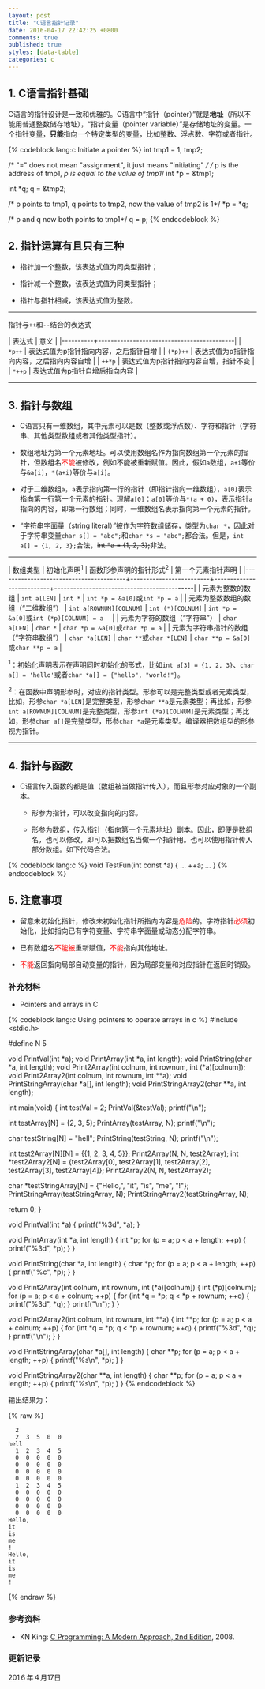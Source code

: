 ```yaml
---
layout: post
title: "C语言指针记录"
date: 2016-04-17 22:42:25 +0800
comments: true
published: true
styles: [data-table]
categories: c 
---
```


## 1. C语言指针基础 ##

C语言的指针设计是一致和优雅的。C语言中“指针（pointer）”就是**地址**（所以不能用普通整数储存地址），“指针变量（pointer variable）”是存储地址的变量。一个指针变量，**只能**指向一个特定类型的变量，比如整数、浮点数、字符或者指针。

{% codeblock lang:c Initiate a pointer %}
int tmp1 = 1, tmp2;

/* "=" does not mean "assignment", it just means "initiating" */
/* p is the address of tmp1, *p is equal to the value of tmp1*/
int *p = &tmp1;

int *q;
q = &tmp2;

/* p points to tmp1, q points to tmp2, now the value of tmp2 is 1*/
*p = *q;

/* p and q now both points to tmp1*/
q = p;
{% endcodeblock %}

<!--more-->

## 2. 指针运算有且只有三种 ##

* 指针加一个整数，该表达式值为同类型指针；

* 指针减一个整数，该表达式值为同类型指针；

* 指针与指针相减，该表达式值为整数。

--------------
指针与`++`和`--`结合的表达式

| 表达式   | 意义                                      |
|----------+-------------------------------------------|
| `*p++`   | 表达式值为p指针指向内容，之后指针自增     |
| `(*p)++` | 表达式值为p指针指向内容，之后指向内容自增 |
| `++*p`   | 表达式值为p指针指向内容自增，指针不变     |
| `*++p`   | 表达式值为p指针自增后指向内容             |

-------------

## 3. 指针与数组 ##

* C语言只有一维数组，其中元素可以是数（整数或浮点数）、字符和指针（字符串、其他类型数组或者其他类型指针）。

* 数组地址为第一个元素地址。可以使用数组名作为指向数组第一个元素的指针，但数组名<span style="color: red">不能</span>被修改，例如不能被重新赋值。因此，假如`a`数组，`a+i`等价与`&a[i]`，`*(a+i)`等价与`a[i]`。

* 对于二维数组`a`，`a`表示指向第一行的指针（即指针指向一维数组），`a[0]`表示指向第一行第一个元素的指针。理解`a[0]`：`a[0]`等价与`*(a + 0)`，表示指针`a`指向的内容，即第一行数组；同时，一维数组名表示指向第一个元素的指针。

* “字符串字面量（string literal）”被作为字符数组储存，类型为`char *`，因此对于字符串变量`char s[] = "abc";`和`char *s = "abc";`都合法。但是，`int a[] = {1, 2, 3};`合法，<s>int *a = {1, 2, 3};</s>非法。

------------------

| 数组类型                               | 初始化声明<sup>1</sup>             | 函数形参声明的指针形式<sup>2</sup>   | 第一个元素指针声明                         |
|----------------------------------------+-------------------------+--------------------------+--------------------------------------------|
| 元素为整数的数组                       | `int a[LEN]`            | `int *`                  | `int *p = &a[0]`或`int *p = a`             |
| 元素为整数数组的数组（“二维数组”）     | `int a[ROWNUM][COLNUM]` | `int (*)[COLNUM]`        | `int *p = &a[0]`或`int (*p)[COLNUM] = a`　 |
| 元素为字符的数组（“字符串”）           | `char a[LEN]`           | `char *`                 | `char *p = &a[0]`或`char *p = a`           |
| 元素为字符串指针的数组（“字符串数组”） | `char *a[LEN]`          | `char **`或`char *[LEN]` | `char **p = &a[0]`或`char **p = a`         | 
  
<sup>1</sup>：初始化声明表示在声明同时初始化的形式，比如`int a[3] = {1, 2, 3}`、`char a[] = 'hello'`或者`char *a[] = {"hello", "world!"}`。

<sup>2</sup>：在函数中声明形参时，对应的指针类型。形参可以是完整类型或者元素类型，比如，形参`char *a[LEN]`是完整类型，形参`char **a`是元素类型；再比如，形参`int a[ROWNUM][COLNUM]`是完整类型，形参`int (*a)[COLNUM]`是元素类型；再比如，形参`char a[]`是完整类型，形参`char *a`是元素类型。编译器把数组型的形参视为指针。

------------------

## 4. 指针与函数 ##

* C语言传入函数的都是值（数组被当做指针传入），而且形参对应对象的一个副本。

    * 形参为指针，可以改变指向的内容。
    
    * 形参为数组，传入指针（指向第一个元素地址）副本。因此，即便是数组名，也可以修改，即可以把数组名当做一个指针用。也可以使用指针传入部分数组。如下代码合法。
    
{% codeblock lang:c %}
void TestFun(int const *a) {
  ...
  ++a;
  ...
}
{% endcodeblock %}

## 5. 注意事项 ##

* 留意未初始化指针，修改未初始化指针所指向内容是<span style="color: red">危险</span>的。字符指针<span style="color: red">必须</span>初始化，比如指向已有字符变量、字符串字面量或动态分配字符串。

* 已有数组名<span style="color: red">不能被</span>重新赋值，<span style="color: red">不能</span>指向其他地址。

* <span style="color: red">不能</span>返回指向局部自动变量的指针，因为局部变量和对应指针在返回时销毁。

### 补充材料 ###

* <a id="pointer_array">Pointers and arrays in C</a>

{% codeblock lang:c Using pointers to operate arrays in c %}
#include <stdio.h>

#define N 5

void PrintVal(int *a);
void PrintArray(int *a, int length);
void PrintString(char *a, int length);
void Print2Array(int colnum, int rownum, int (*a)[colnum]);
void Print2Array2(int colnum, int rownum, int **a);
void PrintStringArray(char *a[], int length);
void PrintStringArray2(char **a, int length);

int main(void)
{
  int testVal = 2;
  PrintVal(&testVal);
  printf("\n");

  int testArray[N] = {2, 3, 5};
  PrintArray(testArray, N);
  printf("\n");

  char testString[N] = "hell";
  PrintString(testString, N);
  printf("\n");

  int test2Array[N][N] = {{1, 2, 3, 4, 5}};
  Print2Array(N, N, test2Array);
  int *test2Array2[N] = {test2Array[0], test2Array[1], test2Array[2], test2Array[3], test2Array[4]};
  Print2Array2(N, N, test2Array2);

  char *testStringArray[N] = {"Hello,", "it", "is", "me", "!"};
  PrintStringArray(testStringArray, N);
  PrintStringArray2(testStringArray, N);

  return 0;
}

void PrintVal(int *a) {
  printf("%3d", *a);
}

void PrintArray(int *a, int length) {
  int *p;
  for (p = a; p < a + length; ++p) {
    printf("%3d", *p);
  }
}

void PrintString(char *a, int length) {
  char *p;
  for (p = a; p < a + length; ++p) {
    printf("%c", *p);
  }
}


void Print2Array(int colnum, int rownum, int (*a)[colnum]) {
  int (*p)[colnum];
  for (p = a; p < a + colnum; ++p) {
    for (int *q = *p; q < *p + rownum; ++q) {
      printf("%3d", *q);
    }
    printf("\n");
  }
}

void Print2Array2(int colnum, int rownum, int **a) {
  int **p;
  for (p = a; p < a + colnum; ++p) {
    for (int *q = *p; q < *p + rownum; ++q) {
      printf("%3d", *q);
    }
    printf("\n");
  }
}

void PrintStringArray(char *a[], int length) {
  char **p;
  for (p = a; p < a + length; ++p) {
    printf("%s\n", *p);
  }
}

void PrintStringArray2(char **a, int length) {
  char **p;
  for (p = a; p < a + length; ++p) {
    printf("%s\n", *p);
  }
}
{% endcodeblock %}

输出结果为：

{% raw %}
```
  2
  2  3  5  0  0
hell
  1  2  3  4  5
  0  0  0  0  0
  0  0  0  0  0
  0  0  0  0  0
  0  0  0  0  0
  1  2  3  4  5
  0  0  0  0  0
  0  0  0  0  0
  0  0  0  0  0
  0  0  0  0  0
Hello,
it
is
me
!
Hello,
it
is
me
!
```
{% endraw %}

### 参考资料 ###

* KN King: [C Programming: A Modern Approach, 2nd Edition](http://www.amazon.com/Programming-Modern-Approach-2nd-Edition/dp/0393979504), 2008.

### 更新记录 ###

201６年４月17日
